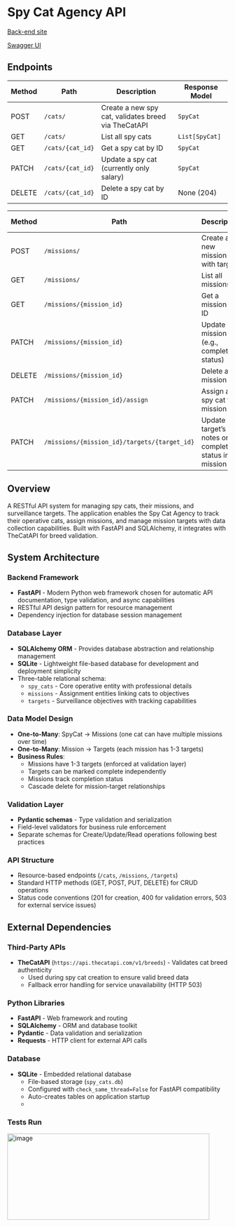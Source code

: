 # Spy Cat Agency API

[Back-end site](https://2825k4-8000.csb.app)

[Swagger UI](https://2825k4-8000.csb.app/docs)

## Endpoints

| Method | Path             | Description                                         | Response Model |
| ------ | ---------------- | --------------------------------------------------- | -------------- |
| POST   | `/cats/`         | Create a new spy cat, validates breed via TheCatAPI | `SpyCat`       |
| GET    | `/cats/`         | List all spy cats                                   | `List[SpyCat]` |
| GET    | `/cats/{cat_id}` | Get a spy cat by ID                                 | `SpyCat`       |
| PATCH  | `/cats/{cat_id}` | Update a spy cat (currently only salary)            | `SpyCat`       |
| DELETE | `/cats/{cat_id}` | Delete a spy cat by ID                              | None (204)     |

| Method | Path                                         | Description                                               | Response Model  |
| ------ | -------------------------------------------- | --------------------------------------------------------- | --------------- |
| POST   | `/missions/`                                 | Create a new mission with targets                         | `Mission`       |
| GET    | `/missions/`                                 | List all missions                                         | `List[Mission]` |
| GET    | `/missions/{mission_id}`                     | Get a mission by ID                                       | `Mission`       |
| PATCH  | `/missions/{mission_id}`                     | Update mission (e.g., complete status)                    | `Mission`       |
| DELETE | `/missions/{mission_id}`                     | Delete a mission                                          | None (204)      |
| PATCH  | `/missions/{mission_id}/assign`              | Assign a spy cat to a mission                             | `Mission`       |
| PATCH  | `/missions/{mission_id}/targets/{target_id}` | Update a target’s notes or completion status in a mission | `Target`        |


## Overview

A RESTful API system for managing spy cats, their missions, and surveillance targets. The application enables the Spy Cat Agency to track their operative cats, assign missions, and manage mission targets with data collection capabilities. Built with FastAPI and SQLAlchemy, it integrates with TheCatAPI for breed validation.

## System Architecture

### Backend Framework
- **FastAPI** - Modern Python web framework chosen for automatic API documentation, type validation, and async capabilities
- RESTful API design pattern for resource management
- Dependency injection for database session management

### Database Layer
- **SQLAlchemy ORM** - Provides database abstraction and relationship management
- **SQLite** - Lightweight file-based database for development and deployment simplicity
- Three-table relational schema:
  - `spy_cats` - Core operative entity with professional details
  - `missions` - Assignment entities linking cats to objectives
  - `targets` - Surveillance objectives with tracking capabilities

### Data Model Design
- **One-to-Many**: SpyCat → Missions (one cat can have multiple missions over time)
- **One-to-Many**: Mission → Targets (each mission has 1-3 targets)
- **Business Rules**:
  - Missions have 1-3 targets (enforced at validation layer)
  - Targets can be marked complete independently
  - Missions track completion status
  - Cascade delete for mission-target relationships

### Validation Layer
- **Pydantic schemas** - Type validation and serialization
- Field-level validators for business rule enforcement
- Separate schemas for Create/Update/Read operations following best practices

### API Structure
- Resource-based endpoints (`/cats`, `/missions`, `/targets`)
- Standard HTTP methods (GET, POST, PUT, DELETE) for CRUD operations
- Status code conventions (201 for creation, 400 for validation errors, 503 for external service issues)

## External Dependencies

### Third-Party APIs
- **TheCatAPI** (`https://api.thecatapi.com/v1/breeds`) - Validates cat breed authenticity
  - Used during spy cat creation to ensure valid breed data
  - Fallback error handling for service unavailability (HTTP 503)

### Python Libraries
- **FastAPI** - Web framework and routing
- **SQLAlchemy** - ORM and database toolkit
- **Pydantic** - Data validation and serialization
- **Requests** - HTTP client for external API calls

### Database
- **SQLite** - Embedded relational database
  - File-based storage (`spy_cats.db`)
  - Configured with `check_same_thread=False` for FastAPI compatibility
  - Auto-creates tables on application startup
  - 
### Tests Run
<img width="462" height="197" alt="image" src="https://github.com/user-attachments/assets/3e14c0d6-99bc-4195-ab0b-f0e50c67b27c" />
